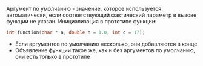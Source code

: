 Аргумент по умолчанию - значение, которое используется автоматически, если соответствующий фактический параметр в вызове функции не указан.
Инициализация в прототипе функции:
```cpp
int function(char * a, double n = 1.0, int c = 17);
```
- Если аргументов по умолчанию несколько, они добавляются в конце
- Объявление функции такое же, как и без аргументов по умолчанию, они есть только в прототипе